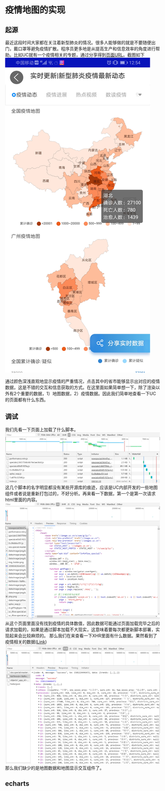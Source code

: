 # 疫情地图的实现
## 起源
最近这段时间大家都在关注着新型肺炎的情况。很多人能够做的就是不要随便出门，戴口罩等避免疫情扩散。程序员更多地是从提高生产和信息效率的角度进行帮助。比如UC就有一个疫情相关的专题，通过分享得到[页面URL](https://iflow.uc.cn/webview/article/newspecial.html?uc_biz_str=S%3Acustom%7CC%3Atitlebar_hover_2&aid=3804775841868884355&cid=100&uc_param_str=lodndseiwifrvesvntgi&sm_article_id=3804775841868884355&uc_h5_page_name=iflowspecial&feiyan=1&feiyan_jump=-3&app=uc-iflow&enterfrom=xxl-bigboycard&zzd_from=uc-iflow&dl_type=2&recoid=6522731290214947756&activity=1&activity2=1&from=singlemessage)。截图如下
![疫情地图](/images/%E7%96%AB%E6%83%85%E5%9C%B0%E5%9B%BE/Example.jpg)

通过颜色深浅直观地显示疫情的严重情况，点击其中的省市能够显示出对应的疫情数据，这是不错的交互和信息获取的方式。在这里面如果简单想一下，除了渲染以外有2个重要的数据，1）地图数据，2）疫情数据。因此我们简单地查看一下UC的页面都有什么东西。

## 调试
我们先看一下页面上加载了什么脚本。
![页面脚本](/images/%E7%96%AB%E6%83%85%E5%9C%B0%E5%9B%BE/Debug1.png)
这几个脚本的名字明显都没有某些开源库的痕迹，应该是UC内部开发的一些地图组件或者说是重新打包过的，不好分析。再来看一下数据，第一个是第一次请求html里面的内容。
![页面内容](/images/%E7%96%AB%E6%83%85%E5%9C%B0%E5%9B%BE/Debug2.png)
从这个页面里面没有找到疫情的具体数值，因此数据可能通过页面加载完毕之后的请求加载的，如果是通过脚本加载不大现实，这意味着要每次都更新脚本部署，实现起来会比较麻烦的。
那么我们在来查看一下XHR里面有什么数据。果然看到了疫情相关的数据([Link](https://iflow-api.uc.cn/feiyan/list?trend=1&iflow=1&district=1&uc_param_str=pccplo))
![XHR内容](/images/%E7%96%AB%E6%83%85%E5%9C%B0%E5%9B%BE/Debug3.png)
那么我们缺少的是地图数据和地图显示交互组件了。

## echarts
